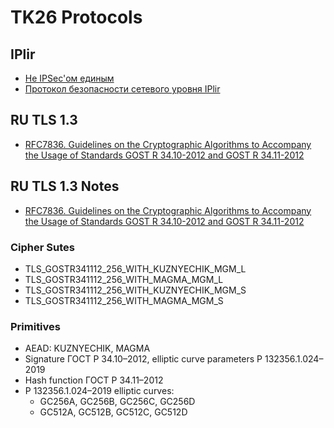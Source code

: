 # TK26 Protocols

## IPlir
* [Не IPSec'ом единым](https://www.ruscrypto.ru/resource/archive/rc2015/files/03_urivskiy.pdf)
* [Протокол безопасности сетевого уровня IPlir ](https://tc26.ru/discussions/informatsionnaya-tekhnologiya-kriptograficheskaya-zashchita-informatsii-protokol-bezopasnosti-setevo.html)

## RU TLS 1.3
* [RFC7836. Guidelines on the Cryptographic Algorithms to Accompany the Usage of Standards GOST R 34.10-2012 and GOST R 34.11-2012](https://tools.ietf.org/html/rfc7836#section-1)

## RU TLS 1.3 Notes
* [RFC7836. Guidelines on the Cryptographic Algorithms to Accompany the Usage of Standards GOST R 34.10-2012 and GOST R 34.11-2012](https://tools.ietf.org/html/rfc7836#section-1)

### Cipher Sutes
- TLS_GOSTR341112_256_WITH_KUZNYECHIK_MGM_L
- TLS_GOSTR341112_256_WITH_MAGMA_MGM_L
- TLS_GOSTR341112_256_WITH_KUZNYECHIK_MGM_S
- TLS_GOSTR341112_256_WITH_MAGMA_MGM_S

### Primitives
- AEAD: KUZNYECHIK, MAGMA
- Signature ГОСТ Р 34.10–2012, elliptic curve parameters Р 132356.1.024–2019
- Hash function ГОСТ Р 34.11–2012
- Р 132356.1.024–2019 elliptic curves:
  - GC256A, GC256B, GC256C, GC256D
  - GC512A, GC512B, GC512C, GC512D
